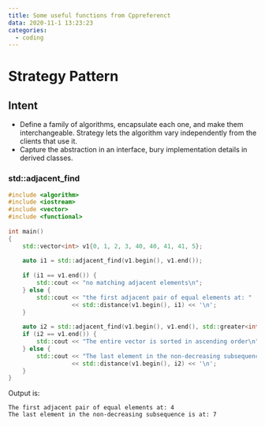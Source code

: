 ```yaml
---
title: Some useful functions from Cppreferenct
data: 2020-11-1 13:23:23
categories:
  - coding
---
```

# Strategy Pattern
## Intent
- Define a family of algorithms, encapsulate each one, and make them interchangeable. Strategy lets the algorithm vary independently from the clients that use it.
- Capture the abstraction in an interface, bury implementation details in derived classes.
<!-- more -->

### std::adjacent_find
```cpp
#include <algorithm>
#include <iostream>
#include <vector>
#include <functional>
 
int main()
{
    std::vector<int> v1{0, 1, 2, 3, 40, 40, 41, 41, 5};
 
    auto i1 = std::adjacent_find(v1.begin(), v1.end());
 
    if (i1 == v1.end()) {
        std::cout << "no matching adjacent elements\n";
    } else {
        std::cout << "the first adjacent pair of equal elements at: "
                  << std::distance(v1.begin(), i1) << '\n';
    }
 
    auto i2 = std::adjacent_find(v1.begin(), v1.end(), std::greater<int>());
    if (i2 == v1.end()) {
        std::cout << "The entire vector is sorted in ascending order\n";
    } else {
        std::cout << "The last element in the non-decreasing subsequence is at: "
                  << std::distance(v1.begin(), i2) << '\n';
    }
}
```
Output is:
```
The first adjacent pair of equal elements at: 4
The last element in the non-decreasing subsequence is at: 7
```